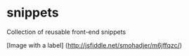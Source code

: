 # snippets
Collection of reusable front-end snippets

[Image with a label] (http://jsfiddle.net/smohadjer/m6jffqzc/)
